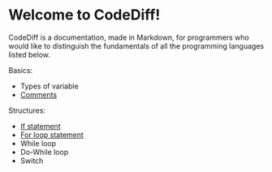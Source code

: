 # Welcome to CodeDiff!

CodeDiff is a documentation, made in Markdown, for programmers who would like to distinguish the fundamentals of all the programming languages listed below.

Basics:
- Types of variable
- [Comments](basics/comment.md)

Structures:
- [If statement](structures/if-statement.md)
- [For loop statement](structures/for-loop.md)
- While loop
- Do-While loop
- Switch      
